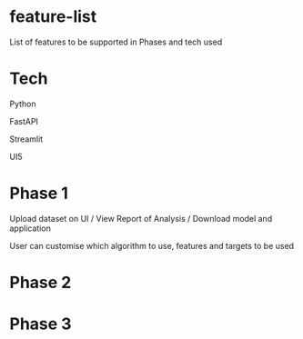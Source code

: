 # feature-list
List of features to be supported in Phases and tech used

# Tech

Python

FastAPI

Streamlit

UI5


# Phase 1

Upload dataset on UI / View Report of Analysis / Download model and application

User can customise which algorithm to use, features and targets to be used



# Phase 2



# Phase 3
